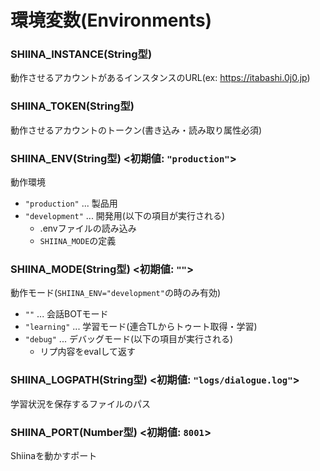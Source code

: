# 環境変数(Environments)



### SHIINA_INSTANCE(String型)
動作させるアカウントがあるインスタンスのURL(ex: https://itabashi.0j0.jp)


### SHIINA_TOKEN(String型)
動作させるアカウントのトークン(書き込み・読み取り属性必須)


### SHIINA_ENV(String型) <初期値: `"production"`>
動作環境
* `"production"` ... 製品用
* `"development"` ... 開発用(以下の項目が実行される)
  * .envファイルの読み込み
  * `SHIINA_MODE`の定義


### SHIINA_MODE(String型) <初期値: `""`>
動作モード(`SHIINA_ENV="development"`の時のみ有効)
* `""` ... 会話BOTモード
* `"learning"` ... 学習モード(連合TLからトゥート取得・学習)
* `"debug"` ... デバッグモード(以下の項目が実行される)
  * リプ内容をevalして返す


### SHIINA_LOGPATH(String型) <初期値: `"logs/dialogue.log"`>
学習状況を保存するファイルのパス


### SHIINA_PORT(Number型) <初期値: `8001`>
Shiinaを動かすポート